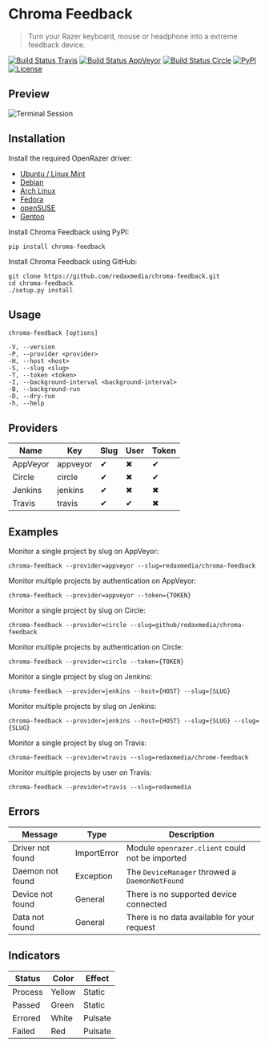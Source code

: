 Chroma Feedback
===============

> Turn your Razer keyboard, mouse or headphone into a extreme feedback device.

[![Build Status Travis](https://img.shields.io/travis/redaxmedia/chroma-feedback.svg)](https://travis-ci.org/redaxmedia/chroma-feedback)
[![Build Status AppVeyor](https://img.shields.io/appveyor/ci/redaxmedia/chroma-feedback.svg)](https://ci.appveyor.com/project/redaxmedia/chroma-feedback)
[![Build Status Circle](https://img.shields.io/circleci/project/github/redaxmedia/chroma-feedback.svg)](https://circleci.com/gh/redaxmedia/chroma-feedback)
[![PyPI](https://img.shields.io/pypi/v/chroma-feedback.svg)](https://pypi.org/project/chroma-feedback)
[![License](https://img.shields.io/pypi/l/chroma-feedback.svg)](https://pypi.org/project/chroma-feedback)


Preview
-------

![Terminal Session](https://cdn.rawgit.com/redaxmedia/media/master/chroma-feedback/terminal-session.svg)


Installation
------------

Install the required OpenRazer driver:

* [Ubuntu / Linux Mint](https://openrazer.github.io/#ubuntu)
* [Debian](https://openrazer.github.io/#debian)
* [Arch Linux](https://openrazer.github.io/#arch)
* [Fedora](https://openrazer.github.io/#fedora)
* [openSUSE](https://openrazer.github.io/#opensuse)
* [Gentoo](https://openrazer.github.io/#gentoo)

Install Chroma Feedback using PyPI:

```
pip install chroma-feedback
```

Install Chroma Feedback using GitHub:

```
git clone https://github.com/redaxmedia/chroma-feedback.git
cd chroma-feedback
./setup.py install
```


Usage
-----

```
chroma-feedback [options]

-V, --version
-P, --provider <provider>
-H, --host <host>
-S, --slug <slug>
-T, --token <token>
-I, --background-interval <background-interval>
-B, --background-run
-D, --dry-run
-h, --help
```


Providers
---------

| Name     | Key      | Slug | User | Token |
|----------|----------|------|------|-------|
| AppVeyor | appveyor | ✔    | ✖    | ✔     |
| Circle   | circle   | ✔    | ✖    | ✔     |
| Jenkins  | jenkins  | ✔    | ✖    | ✖     |
| Travis   | travis   | ✔    | ✔    | ✖     |



Examples
--------

Monitor a single project by slug on AppVeyor:

```
chroma-feedback --provider=appveyor --slug=redaxmedia/chroma-feedback
```

Monitor multiple projects by authentication on AppVeyor:

```
chroma-feedback --provider=appveyor --token={TOKEN}
```

Monitor a single project by slug on Circle:

```
chroma-feedback --provider=circle --slug=github/redaxmedia/chroma-feedback
```

Monitor multiple projects by authentication on Circle:

```
chroma-feedback --provider=circle --token={TOKEN}
```

Monitor a single project by slug on Jenkins:

```
chroma-feedback --provider=jenkins --host={HOST} --slug={SLUG}
```

Monitor multiple projects by slug on Jenkins:

```
chroma-feedback --provider=jenkins --host={HOST} --slug={SLUG} --slug={SLUG}
```

Monitor a single project by slug on Travis:

```
chroma-feedback --provider=travis --slug=redaxmedia/chrome-feedback
```

Monitor multiple projects by user on Travis:

```
chroma-feedback --provider=travis --slug=redaxmedia
```


Errors
------

| Message          | Type        | Description                                     |
|------------------|-------------|-------------------------------------------------|
| Driver not found | ImportError | Module `openrazer.client` could not be imported |
| Daemon not found | Exception   | The `DeviceManager` throwed a `DaemonNotFound`  |
| Device not found | General     | There is no supported device connected          |
| Data not found   | General     | There is no data available for your request     |


Indicators
----------

| Status  | Color  | Effect  |
|---------|--------|---------|
| Process | Yellow | Static  |
| Passed  | Green  | Static  |
| Errored | White  | Pulsate |
| Failed  | Red    | Pulsate |
